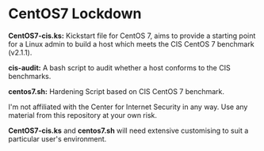 # CentOS7 Lockdown

**CentOS7-cis.ks:**  Kickstart file for CentOS 7, aims to provide a starting point for a Linux admin to build a host which meets the CIS CentOS 7 benchmark (v2.1.1).

**cis-audit:** A bash script to audit whether a host conforms to the CIS benchmarks.

**centos7.sh:** Hardening Script based on CIS CentOS 7 benchmark.

I'm not affiliated with the Center for Internet Security in any way.
Use any material from this repository at your own risk.  

**CentOS7-cis.ks** and **centos7.sh** will need extensive customising to suit a particular user's environment.

